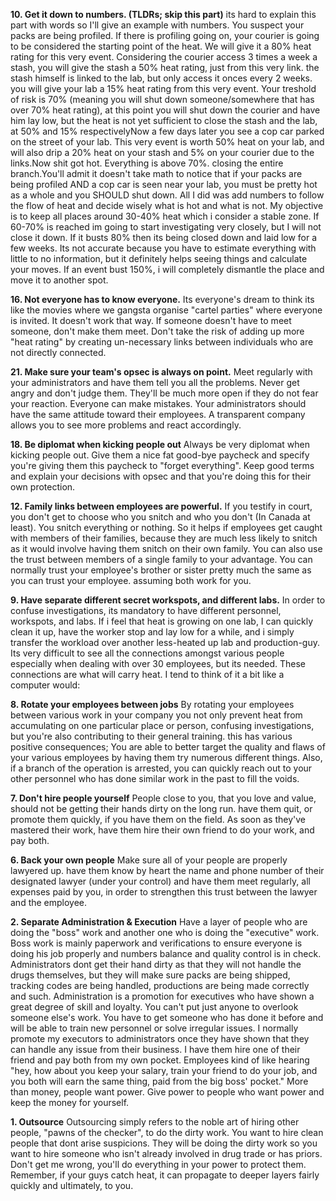 **10. Get it down to numbers. (TLDRs; skip this part)**
its hard to explain this part with words so I'll give an example with numbers.
You suspect your packs are being profiled.
If there is profiling going on, your courier is going to be considered the starting point of the heat.
We will give it a 80% heat rating for this very event. Considering the courier access 3 times a week a stash, you will give the stash a 50% heat rating, just from this very link. the stash himself is linked to the lab, but only access it onces every 2 weeks. you will give your lab a 15% heat rating from this very event. Your treshold of risk is 70% (meaning you will shut down someone/somewhere that has over 70% heat rating), at this point you will shut down the courier and have him lay low, but the heat is not yet sufficient to close the stash and the lab, at 50% and 15% respectivelyNow a few days later you see a cop car parked on the street of your lab. This very event is worth 50% heat on your lab, and will also drip a 20% heat on your stash and 5% on your courier due to the links.Now shit got hot. Everything is above 70%. closing the entire branch.You'll admit it doesn't take math to notice that if your packs are being profiled AND a cop car is seen near your lab, you must be pretty hot as a whole and you SHOULD shut down. All I did was add numbers to follow the flow of heat and decide wisely what is hot and what is not. My objective is to keep all places around 30-40% heat which i consider a stable zone. If 60-70% is reached im going to start investigating very closely, but I will not close it down. If it busts 80% then its being closed down and laid low for a few weeks. Its not accurate because you have to estimate everything with little to no information, but it definitely helps seeing things and calculate your moves. If an event bust 150%, i will completely dismantle the place and move it to another spot.

**16. Not everyone has to know everyone.**
Its everyone's dream to think its like the movies where we gangsta organise "cartel parties" where everyone is invited. It doesn't work that way. If someone doesn't have to meet someone, don't make them meet. Don't take the risk of adding up more "heat rating" by creating un-necessary links between individuals who are not directly connected.

**21. Make sure your team's opsec is always on point.**
Meet regularly with your administrators and have them tell you all the problems. Never get angry and don't judge them. They'll be much more open if they do not fear your reaction. Everyone can make mistakes. Your administrators should have the same attitude toward their employees. A transparent company allows you to see more problems and react accordingly.

**18. Be diplomat when kicking people out**
Always be very diplomat when kicking people out. Give them a nice fat good-bye paycheck and specify you're giving them this paycheck to "forget everything". Keep good terms and explain your decisions with opsec and that you're doing this for their own protection.

**12. Family links between employees are powerful.**
If you testify in court, you don't get to choose who you snitch and who you don't (In Canada at least). You snitch everything or nothing. So it helps if employees get caught with members of their families, because they are much less likely to snitch as it would involve having them snitch on their own family. You can also use the trust between members of a single family to your advantage. You can normally trust your employee's brother or sister pretty much the same as you can trust your employee. assuming both work for you.

**9. Have separate different secret workspots, and different labs.**
In order to confuse investigations, its mandatory to have different personnel, workspots, and labs. If i feel that heat is growing on one lab, I can quickly clean it up, have the worker stop and lay low for a while, and i simply transfer the workload over another less-heated up lab and production-guy. Its very difficult to see all the connections amongst various people especially when dealing with over 30 employees, but its needed. These connections are what will carry heat. I tend to think of it a bit like a computer would:

**8. Rotate your employees between jobs**
By rotating your employees between various work in your company you not only prevent heat from accumulating on one particular place or person, confusing investigations, but you're also contributing to their general training. this has various positive consequences; You are able to better target the quality and flaws of your various employees by having them try numerous different things. Also, if a branch of the operation is arrested, you can quickly reach out to your other personnel who has done similar work in the past to fill the voids.

**7. Don't hire people yourself**
People close to you, that you love and value, should not be getting their hands dirty on the long run. have them quit, or promote them quickly, if you have them on the field. As soon as they've mastered their work, have them hire their own friend to do your work, and pay both.

**6. Back your own people**
Make sure all of your people are properly lawyered up. have them know by heart the name and phone number of their designated lawyer (under your control) and have them meet regularly, all expenses paid by you, in order to strengthen this trust between the lawyer and the employee.

**2. Separate Administration & Execution**
Have a layer of people who are doing the "boss" work and another one who is doing the "executive" work. Boss work is mainly paperwork and verifications to ensure everyone is doing his job properly and numbers balance and quality control is in check. Administrators dont get their hand dirty as that they will not handle the drugs themselves, but they will make sure packs are being shipped, tracking codes are being handled, productions are being made correctly and such. Administration is a promotion for executives who have shown a great degree of skill and loyalty. You can't put just anyone to overlook someone else's work. You have to get someone who has done it before and will be able to train new personnel or solve irregular issues. I normally promote my executors to administrators once they have shown that they can handle any issue from their business. I have them hire one of their friend and pay both from my own pocket. Employees kind of like hearing "hey, how about you keep your salary, train your friend to do your job, and you both will earn the same thing, paid from the big boss' pocket." More than money, people want power. Give power to people who want power and keep the money for yourself.

**1. Outsource**
Outsourcing simply refers to the noble art of hiring other people, "pawns of the checker", to do the dirty work. You want to hire clean people that dont arise suspicions. They will be doing the dirty work so you want to hire someone who isn't already involved in drug trade or has priors. Don't get me wrong, you'll do everything in your power to protect them. Remember, if your guys catch heat, it can propagate to deeper layers fairly quickly and ultimately, to you.